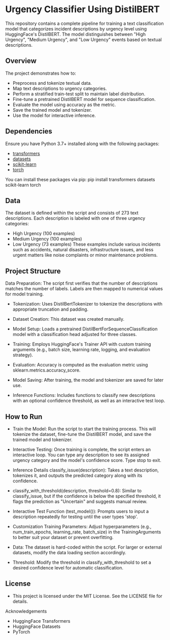 # Urgency Classifier Using DistilBERT

This repository contains a complete pipeline for training a text classification model that categorizes incident descriptions by urgency level using HuggingFace's DistilBERT. The model distinguishes between "High Urgency", "Medium Urgency", and "Low Urgency" events based on textual descriptions.

## Overview

The project demonstrates how to:
- Preprocess and tokenize textual data.
- Map text descriptions to urgency categories.
- Perform a stratified train-test split to maintain label distribution.
- Fine-tune a pretrained DistilBERT model for sequence classification.
- Evaluate the model using accuracy as the metric.
- Save the trained model and tokenizer.
- Use the model for interactive inference.

## Dependencies

Ensure you have Python 3.7+ installed along with the following packages:

- [transformers](https://github.com/huggingface/transformers)
- [datasets](https://github.com/huggingface/datasets)
- [scikit-learn](https://scikit-learn.org/)
- [torch](https://pytorch.org/)

You can install these packages via pip:
pip install transformers datasets scikit-learn torch

## Data
The dataset is defined within the script and consists of 273 text descriptions. Each description is labeled with one of three urgency categories:

- High Urgency (100 examples)
- Medium Urgency (100 examples)
- Low Urgency (73 examples)
These examples include various incidents such as accidents, natural disasters, infrastructure issues, and less urgent matters like noise complaints or minor maintenance problems.

## Project Structure
Data Preparation:
The script first verifies that the number of descriptions matches the number of labels. Labels are then mapped to numerical values for model training.

- Tokenization:
Uses DistilBertTokenizer to tokenize the descriptions with appropriate truncation and padding.

- Dataset Creation:
This dataset was created manually.

- Model Setup:
Loads a pretrained DistilBertForSequenceClassification model with a classification head adjusted for three classes.

- Training:
Employs HuggingFace's Trainer API with custom training arguments (e.g., batch size, learning rate, logging, and evaluation strategy).

- Evaluation:
Accuracy is computed as the evaluation metric using sklearn.metrics.accuracy_score.

- Model Saving:
After training, the model and tokenizer are saved for later use.

- Inference Functions:
Includes functions to classify new descriptions with an optional confidence threshold, as well as an interactive test loop.

## How to Run

- Train the Model:
Run the script to start the training process. This will tokenize the dataset, fine-tune the DistilBERT model, and save the trained model and tokenizer.

- Interactive Testing:
Once training is complete, the script enters an interactive loop. You can type any description to see its assigned urgency category and the model's confidence score. Type stop to exit.

- Inference Details
classify_issue(description):
Takes a text description, tokenizes it, and outputs the predicted category along with its confidence.

- classify_with_threshold(description, threshold=0.8):
Similar to classify_issue, but if the confidence is below the specified threshold, it flags the prediction as "Uncertain" and suggests manual review.

- Interactive Test Function (test_model()):
Prompts users to input a description repeatedly for testing until the user types 'stop'.

- Customization
Training Parameters:
Adjust hyperparameters (e.g., num_train_epochs, learning_rate, batch_size) in the TrainingArguments to better suit your dataset or prevent overfitting.

- Data:
The dataset is hard-coded within the script. For larger or external datasets, modify the data loading section accordingly.

- Threshold:
Modify the threshold in classify_with_threshold to set a desired confidence level for automatic classification.

## License
- This project is licensed under the MIT License. See the LICENSE file for details.

Acknowledgements
- HuggingFace Transformers
- HuggingFace Datasets
- PyTorch
